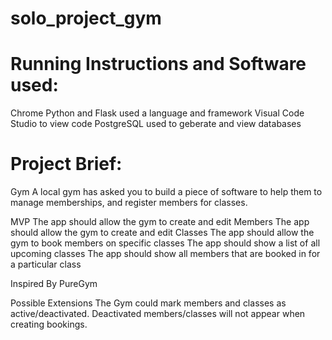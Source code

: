 # solo_project_gym

# Running Instructions and Software used:
Chrome
Python and Flask used a language and framework
Visual Code Studio to view code
PostgreSQL used to geberate and view databases


# Project Brief:
Gym
A local gym has asked you to build a piece of software to help them to manage memberships, and register members for classes.

MVP
The app should allow the gym to create and edit Members
The app should allow the gym to create and edit Classes
The app should allow the gym to book members on specific classes
The app should show a list of all upcoming classes
The app should show all members that are booked in for a particular class

Inspired By
PureGym

Possible Extensions
The Gym could mark members and classes as active/deactivated. Deactivated members/classes will not appear when creating bookings.
